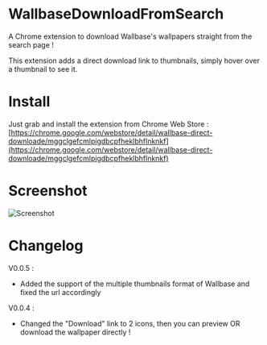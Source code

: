 WallbaseDownloadFromSearch
==========================

A Chrome extension to download Wallbase's wallpapers straight from the search page !

This extension adds a direct download link to thumbnails, simply hover over a thumbnail to see it.

Install
==========================

Just grab and install the extension from Chrome Web Store :
[https://chrome.google.com/webstore/detail/wallbase-direct-downloade/mggclgefcmlpigdbcpfheklbhflnknkf](https://chrome.google.com/webstore/detail/wallbase-direct-downloade/mggclgefcmlpigdbcpfheklbhflnknkf)

Screenshot
==========================
![Screenshot](screen.png)


Changelog
==========================

V0.0.5 : 
- Added the support of the multiple thumbnails format of Wallbase and fixed the url accordingly

V0.0.4 : 
- Changed the "Download" link to 2 icons, then you can preview OR download the wallpaper directly !


